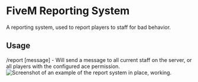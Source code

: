 # FiveM Reporting System
A reporting system, used to report players to staff for bad behavior.

## Usage
/report [message] - Will send a message to all current staff on the server, or all players with the configured ace permission.
![Screenshot of an example of the report system in place, working.](https://i.imgur.com/PCeT233.png)
